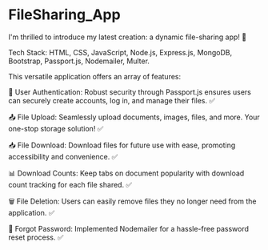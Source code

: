 # FileSharing_App

I'm thrilled to introduce my latest creation: a dynamic file-sharing app! 📂

Tech Stack: HTML, CSS, JavaScript, Node.js, Express.js, MongoDB, Bootstrap, Passport.js, Nodemailer, Multer.

This versatile application offers an array of features:

🔐 User Authentication: Robust security through Passport.js ensures users can securely create accounts, log in, and manage their files. ✅

📤 File Upload: Seamlessly upload documents, images, files, and more. Your one-stop storage solution! ✅

📥 File Download: Download files for future use with ease, promoting accessibility and convenience. ✅

📊 Download Counts: Keep tabs on document popularity with download count tracking for each file shared. ✅

🗑️ File Deletion: Users can easily remove files they no longer need from the application. ✅

💌 Forgot Password: Implemented Nodemailer for a hassle-free password reset process. ✅
